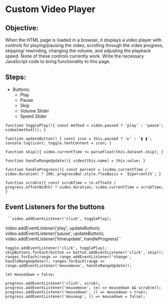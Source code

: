 # Custom Video Player

## Objective:
When the HTML page is loaded in a browser, it displays a video player with controls for playing/pausing the video, scrolling through the video progress, skipping/ rewinding, changing the volume, and adjusting the playback speed. None of these controls currently work. Write the necessary JavaScript code to bring functionality to this page.

## Steps:

- Buttons:
	* Play
	* Pause
	* Skip 
	* Volume Slider
	* Speed Slider

``function togglePlay(){
	const method = video.paused ? 'play' : 'pause';
	video[method]();
}``

``function updateButton() {
  const icon = this.paused ? '►' : '❚ ❚';
  console.log(icon);
  toggle.textContent = icon;
}``

``function skip(){
	video.currentTime += parseFloat(this.dataset.skip);
}``

``function handleRangeUpdate(){
	video[this.name] = this.value;
}``

``function handleProgress(){
	const percent = (video.currentTime / video.duration) * 100;
	progressBar.style.flexBasis = `${percent}%`;
}``

``function scrub(e){
	const scrubTime = (e.offsetX / progress.offsetWidth) * video.duration;
	video.currentTime = scrubTime;
}``

## Event Listeners for the buttons
	 ``video.addEventListener('click', togglePlay);
video.addEventListener('play', updateButton);
video.addEventListener('pause', updateButton);
video.addEventListener('timeupdate', handleProgress)``

``toggle.addEventListener('click', togglePlay);
skipButtons.forEach(button => button.addEventListener('click', skip));
ranges.forEach(range => range.addEventListener('change', handleRangeUpdate));
ranges.forEach(range => range.addEventListener('mousemove', handleRangeUpdate));``

``let mousedown = false;``

``progress.addEventListener('click', scrub);
progress.addEventListener('mousemove', (e) => mousedown && scrub(e));
progress.addEventListener('mousedown', () => mousedown = true);
progress.addEventListener('mouseup', () => mousedown = false);``
